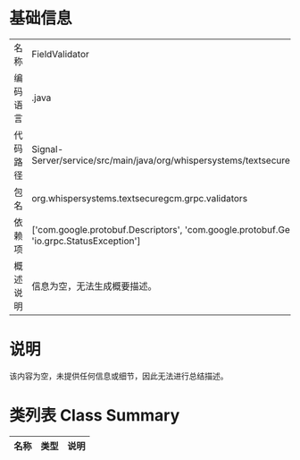 # 基础信息

|      |      |
|------|------|
| 名称 | FieldValidator |
| 编码语言 | .java |
| 代码路径 | Signal-Server/service/src/main/java/org/whispersystems/textsecuregcm/grpc/validators/FieldValidator.java |
| 包名 | org.whispersystems.textsecuregcm.grpc.validators |
| 依赖项 | ['com.google.protobuf.Descriptors', 'com.google.protobuf.GeneratedMessageV3', 'io.grpc.StatusException'] |
| 概述说明 | 信息为空，无法生成概要描述。 |

# 说明

该内容为空，未提供任何信息或细节，因此无法进行总结描述。

# 类列表 Class Summary

| 名称   | 类型  | 说明 |
|-------|------|-------------|




